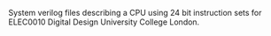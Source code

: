 System verilog files describing a CPU using 24 bit instruction sets for ELEC0010 Digital Design University College London. 
